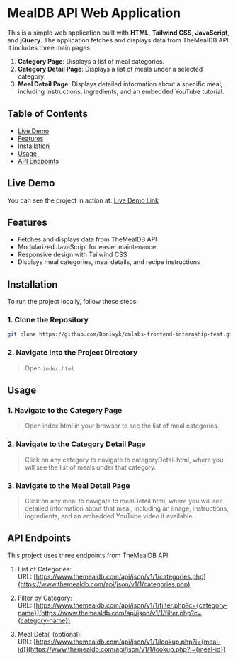 # MealDB API Web Application

This is a simple web application built with **HTML**, **Tailwind CSS**, **JavaScript**, and **jQuery**. The application fetches and displays data from TheMealDB API. It includes three main pages:

1. **Category Page**: Displays a list of meal categories.
2. **Category Detail Page**: Displays a list of meals under a selected category.
3. **Meal Detail Page**: Displays detailed information about a specific meal, including instructions, ingredients, and an embedded YouTube tutorial.

## Table of Contents

- [Live Demo](#live-demo)
- [Features](#features)
- [Installation](#installation)
- [Usage](#usage)
- [API Endpoints](#api-endpoints)

## Live Demo

You can see the project in action at: [Live Demo Link](https://doniwyk.github.io/cmlabs-frontend-internship-test/index.html)

## Features

- Fetches and displays data from TheMealDB API
- Modularized JavaScript for easier maintenance
- Responsive design with Tailwind CSS
- Displays meal categories, meal details, and recipe instructions

## Installation

To run the project locally, follow these steps:

### 1. Clone the Repository

```bash
git clone https://github.com/Doniwyk/cmlabs-frontend-internship-test.git
```

### 2. Navigate Into the Project Directory

> Open `index.html`

## Usage

### 1. Navigate to the Category Page

> Open index.html in your browser to see the list of meal categories.

### 2. Navigate to the Category Detail Page

> Click on any category to navigate to categoryDetail.html, where you will see the list of meals under that category.

### 3. Navigate to the Meal Detail Page

> Click on any meal to navigate to mealDetail.html, where you will see detailed information about that meal, including an image, instructions, ingredients, and an embedded YouTube video if available.

## API Endpoints

This project uses three endpoints from TheMealDB API:

1. List of Categories:\
    URL: [https://www.themealdb.com/api/json/v1/1/categories.php](https://www.themealdb.com/api/json/v1/1/categories.php)

2. Filter by Category:\
    URL: [https://www.themealdb.com/api/json/v1/1/filter.php?c={category-name}](https://www.themealdb.com/api/json/v1/1/filter.php?c={category-name})

3. Meal Detail (optional):\
    URL: [https://www.themealdb.com/api/json/v1/1/lookup.php?i={meal-id}](https://www.themealdb.com/api/json/v1/1/lookup.php?i={meal-id})
